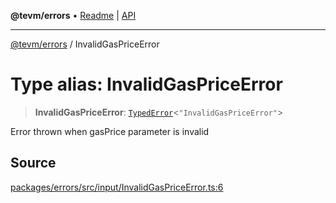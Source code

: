 **@tevm/errors** • [Readme](../README.md) \| [API](../globals.md)

***

[@tevm/errors](../README.md) / InvalidGasPriceError

# Type alias: InvalidGasPriceError

> **InvalidGasPriceError**: [`TypedError`](TypedError.md)\<`"InvalidGasPriceError"`\>

Error thrown when gasPrice parameter is invalid

## Source

[packages/errors/src/input/InvalidGasPriceError.ts:6](https://github.com/evmts/tevm-monorepo/blob/main/packages/errors/src/input/InvalidGasPriceError.ts#L6)
